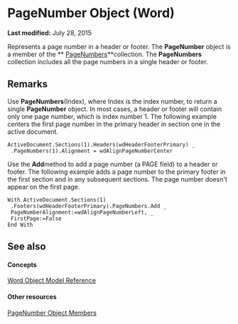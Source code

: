 
# PageNumber Object (Word)

 **Last modified:** July 28, 2015

Represents a page number in a header or footer. The  **PageNumber** object is a member of the ** [PageNumbers](9090f96e-d898-ace6-35fa-f6e59c527ea2.md)**collection. The  **PageNumbers** collection includes all the page numbers in a single header or footer.

## Remarks

Use  **PageNumbers**(Index), where Index is the index number, to return a single  **PageNumber** object. In most cases, a header or footer will contain only one page number, which is index number 1. The following example centers the first page number in the primary header in section one in the active document.


```
ActiveDocument.Sections(1).Headers(wdHeaderFooterPrimary) _ 
 .PageNumbers(1).Alignment = wdAlignPageNumberCenter
```

Use the  **Add**method to add a page number (a PAGE field) to a header or footer. The following example adds a page number to the primary footer in the first section and in any subsequent sections. The page number doesn't appear on the first page.




```
With ActiveDocument.Sections(1) 
 .Footers(wdHeaderFooterPrimary).PageNumbers.Add _ 
 PageNumberAlignment:=wdAlignPageNumberLeft, _ 
 FirstPage:=False 
End With
```


## See also


#### Concepts


 [Word Object Model Reference](be452561-b436-bb9b-6f94-3faa9a74a6fd.md)
#### Other resources


 [PageNumber Object Members](29e00b76-7fd4-d15f-b2a2-67f5da6bc730.md)

